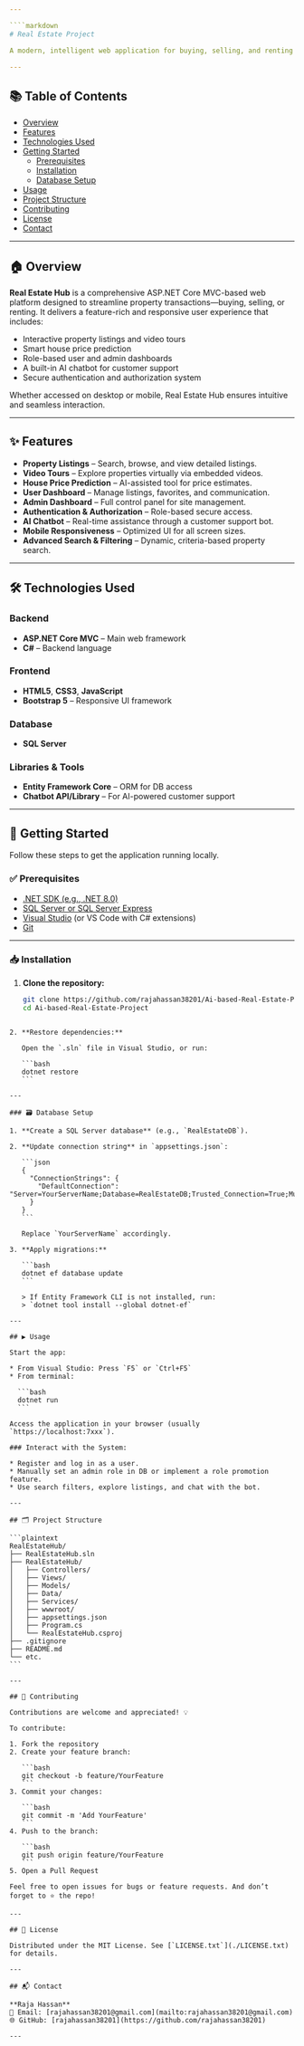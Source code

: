 ```yaml
---

````markdown
# Real Estate Project

A modern, intelligent web application for buying, selling, and renting properties—powered by ASP.NET Core MVC.

---
```


## 📚 Table of Contents

- [Overview](#overview)
- [Features](#features)
- [Technologies Used](#technologies-used)
- [Getting Started](#getting-started)
  - [Prerequisites](#prerequisites)
  - [Installation](#installation)
  - [Database Setup](#database-setup)
- [Usage](#usage)
- [Project Structure](#project-structure)
- [Contributing](#contributing)
- [License](#license)
- [Contact](#contact)

---

## 🏠 Overview

**Real Estate Hub** is a comprehensive ASP.NET Core MVC-based web platform designed to streamline property transactions—buying, selling, or renting. It delivers a feature-rich and responsive user experience that includes:

- Interactive property listings and video tours
- Smart house price prediction
- Role-based user and admin dashboards
- A built-in AI chatbot for customer support
- Secure authentication and authorization system

Whether accessed on desktop or mobile, Real Estate Hub ensures intuitive and seamless interaction.

---

## ✨ Features

- **Property Listings** – Search, browse, and view detailed listings.
- **Video Tours** – Explore properties virtually via embedded videos.
- **House Price Prediction** – AI-assisted tool for price estimates.
- **User Dashboard** – Manage listings, favorites, and communication.
- **Admin Dashboard** – Full control panel for site management.
- **Authentication & Authorization** – Role-based secure access.
- **AI Chatbot** – Real-time assistance through a customer support bot.
- **Mobile Responsiveness** – Optimized UI for all screen sizes.
- **Advanced Search & Filtering** – Dynamic, criteria-based property search.

---

## 🛠 Technologies Used

### Backend

- **ASP.NET Core MVC** – Main web framework
- **C#** – Backend language

### Frontend

- **HTML5**, **CSS3**, **JavaScript**
- **Bootstrap 5** – Responsive UI framework

### Database

- **SQL Server**

### Libraries & Tools

- **Entity Framework Core** – ORM for DB access
- **Chatbot API/Library** – For AI-powered customer support

---

## 🚀 Getting Started

Follow these steps to get the application running locally.

### ✅ Prerequisites

- [.NET SDK (e.g., .NET 8.0)](https://dotnet.microsoft.com/download)
- [SQL Server or SQL Server Express](https://www.microsoft.com/en-us/sql-server/sql-server-downloads)
- [Visual Studio](https://visualstudio.microsoft.com/) (or VS Code with C# extensions)
- [Git](https://git-scm.com/)

---

### 📥 Installation

1. **Clone the repository:**

   ```bash
   git clone https://github.com/rajahassan38201/Ai-based-Real-Estate-Project.git
   cd Ai-based-Real-Estate-Project
````

2. **Restore dependencies:**

   Open the `.sln` file in Visual Studio, or run:

   ```bash
   dotnet restore
   ```

---

### 🗃 Database Setup

1. **Create a SQL Server database** (e.g., `RealEstateDB`).

2. **Update connection string** in `appsettings.json`:

   ```json
   {
     "ConnectionStrings": {
       "DefaultConnection": "Server=YourServerName;Database=RealEstateDB;Trusted_Connection=True;MultipleActiveResultSets=true;TrustServerCertificate=True"
     }
   }
   ```

   Replace `YourServerName` accordingly.

3. **Apply migrations:**

   ```bash
   dotnet ef database update
   ```

   > If Entity Framework CLI is not installed, run:
   > `dotnet tool install --global dotnet-ef`

---

## ▶️ Usage

Start the app:

* From Visual Studio: Press `F5` or `Ctrl+F5`
* From terminal:

  ```bash
  dotnet run
  ```

Access the application in your browser (usually `https://localhost:7xxx`).

### Interact with the System:

* Register and log in as a user.
* Manually set an admin role in DB or implement a role promotion feature.
* Use search filters, explore listings, and chat with the bot.

---

## 🗂 Project Structure

```plaintext
RealEstateHub/
├── RealEstateHub.sln
├── RealEstateHub/
│   ├── Controllers/         
│   ├── Views/               
│   ├── Models/              
│   ├── Data/                
│   ├── Services/            
│   ├── wwwroot/             
│   ├── appsettings.json     
│   ├── Program.cs           
│   └── RealEstateHub.csproj 
├── .gitignore               
├── README.md                
└── etc.
```

---

## 🤝 Contributing

Contributions are welcome and appreciated! 💡

To contribute:

1. Fork the repository
2. Create your feature branch:

   ```bash
   git checkout -b feature/YourFeature
   ```
3. Commit your changes:

   ```bash
   git commit -m 'Add YourFeature'
   ```
4. Push to the branch:

   ```bash
   git push origin feature/YourFeature
   ```
5. Open a Pull Request

Feel free to open issues for bugs or feature requests. And don’t forget to ⭐ the repo!

---

## 📄 License

Distributed under the MIT License. See [`LICENSE.txt`](./LICENSE.txt) for details.

---

## 📬 Contact

**Raja Hassan**
📧 Email: [rajahassan38201@gmail.com](mailto:rajahassan38201@gmail.com)
🌐 GitHub: [rajahassan38201](https://github.com/rajahassan38201)

---


